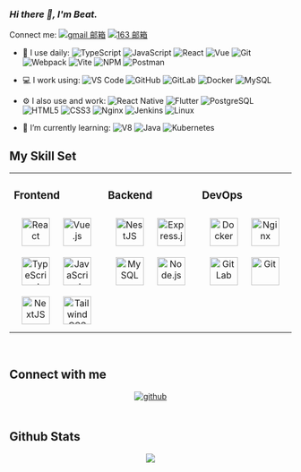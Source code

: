 ### _Hi there 👋, I'm Beat._

<!--
**wwpeng520/wwpeng520** is a ✨ _special_ ✨ repository because its `README.md` (this file) appears on your GitHub profile.

Here are some ideas to get you started:

- 🔭 I’m currently working on ...
- 🌱 I’m currently learning ...
- 👯 I’m looking to collaborate on ...
- 🤔 I’m looking for help with ...
- 💬 Ask me about ...
- 📫 How to reach me: ...
- 😄 Pronouns: ...
- ⚡ Fun fact: ...
-->

Connect me: 
[![gmail 邮箱](https://img.shields.io/badge/Gmail-D14836?logo=gmail&logoColor=white)](mailto:wwpeng520@gmail.com)
[![163 邮箱](https://img.shields.io/badge/-163%20Mail-FC1F1F?style=plastic&link=mailto:wwpeng520@163.com)](mailto:wwpeng520@163.com) 

- 🚀 I use daily: 
![TypeScript](https://img.shields.io/badge/TypeScript-F0F0F0?logo=TypeScript)
![JavaScript](https://img.shields.io/badge/JavaScript-000000?logo=JavaScript&logoColor=FFCA28)
![React](https://img.shields.io/badge/React.js-35495E?logo=React)
![Vue](https://img.shields.io/badge/Vue.js-35495E?logo=vue.js&logoColor=4FC08D)
![Git](https://img.shields.io/badge/-Git-000000?logo=git&logoColor=FF7043)
![Webpack](https://img.shields.io/badge/-webpack-2B3A42?logo=webpack&logoColor=75AFCC)
![Vite](https://img.shields.io/badge/vite-3DDC84?logo=Vite)
![NPM](https://img.shields.io/badge/-NPM-2875E3?logo=npm&logoColor=029137)
![Postman](https://img.shields.io/badge/-Postman-7A1FA2?logo=postman&logoColor=FC8019)

- 💻 I work using: 
![VS Code](https://img.shields.io/badge/-VS%20Code-007ACC?style=plastic&logo=visual-studio-code)
![GitHub](https://img.shields.io/badge/-GitHub-181717?style=plastic&logo=github)
![GitLab](https://img.shields.io/badge/-GitLab-FCA121?style=plastic&logo=gitlab)
![Docker](https://img.shields.io/badge/docker-20232A?logo=docker&logoColor=61DAFB)
![MySQL](https://img.shields.io/badge/-MySQL-7A1FA2?style=plastic&logo=mysql&logoColor=white)

- ⚙️ I also use and work: 
![React Native](https://img.shields.io/badge/React_Native-20232A?logo=react&logoColor=61DAFB)
![Flutter](https://img.shields.io/badge/Flutter-20232A?logo=Flutter&logoColor=61DAFB)
![PostgreSQL](https://img.shields.io/badge/-PostgreSQL-336791?style=plastic&logo=postgresql&logoColor=white)
![HTML5](https://img.shields.io/badge/-HTML5-E34F26?style=plastic&logo=html5&logoColor=white)
![CSS3](https://img.shields.io/badge/-CSS3-1572B6?style=plastic&logo=css3) 
![Nginx](https://img.shields.io/badge/-Nginx-F6C915?logo=nginx&logoColor=029137)
![Jenkins](https://img.shields.io/badge/-Jenkins-F6C915?logo=jenkins&logoColor=F16061) 
![Linux](https://img.shields.io/badge/-Linux-F16061?logo=linux&logoColor=000) 

- 🌱 I’m currently learning:
![V8](https://img.shields.io/badge/-V8-3DDC84?logo=v8&logoColor=4788F4)
![Java](https://img.shields.io/badge/-Java-02569B?logo=Java) 
![Kubernetes](https://img.shields.io/badge/-Kubernetes-F5F5F5?logo=Kubernetes&logoColor=316CE6) 


## My Skill Set  
<table><tr><td valign="top" width="33%">



### Frontend  
<div align="center">  
<a href="https://reactjs.org/" target="_blank"><img style="margin: 10px" src="https://profilinator.rishav.dev/skills-assets/react-original-wordmark.svg" alt="React" height="50" /></a>  
<a href="https://vuejs.org/" target="_blank"><img style="margin: 10px" src="https://profilinator.rishav.dev/skills-assets/vuejs-original-wordmark.svg" alt="Vue.js" height="50" /></a>  
<a href="https://www.typescriptlang.org/" target="_blank"><img style="margin: 10px" src="https://profilinator.rishav.dev/skills-assets/typescript-original.svg" alt="TypeScript" height="50" /></a>  
<a href="https://www.javascript.com/" target="_blank"><img style="margin: 10px" src="https://profilinator.rishav.dev/skills-assets/javascript-original.svg" alt="JavaScript" height="50" /></a>  
<a href="https://nextjs.org/" target="_blank"><img style="margin: 10px" src="https://profilinator.rishav.dev/skills-assets/nextjs.png" alt="NextJS" height="50" /></a>  
<a href="https://www.tailwindcss.com/" target="_blank"><img style="margin: 10px" src="https://profilinator.rishav.dev/skills-assets/tailwindcss.svg" alt="Tailwind CSS" height="50" /></a>  
</div>

</td><td valign="top" width="33%">



### Backend  
<div align="center">  
<a href="https://nestjs.com/" target="_blank"><img style="margin: 10px" src="https://profilinator.rishav.dev/skills-assets/nestjs.svg" alt="NestJS" height="50" /></a>  
<a href="https://expressjs.com/" target="_blank"><img style="margin: 10px" src="https://profilinator.rishav.dev/skills-assets/express-original-wordmark.svg" alt="Express.js" height="50" /></a>  
<a href="https://www.mysql.com/" target="_blank"><img style="margin: 10px" src="https://profilinator.rishav.dev/skills-assets/mysql-original-wordmark.svg" alt="MySQL" height="50" /></a>  
<a href="https://nodejs.org/" target="_blank"><img style="margin: 10px" src="https://profilinator.rishav.dev/skills-assets/nodejs-original-wordmark.svg" alt="Node.js" height="50" /></a>  
</div>

</td><td valign="top" width="33%">



### DevOps  
<div align="center">  
<a href="https://www.docker.com/" target="_blank"><img style="margin: 10px" src="https://profilinator.rishav.dev/skills-assets/docker-original-wordmark.svg" alt="Docker" height="50" /></a>  
<a href="https://www.nginx.com/" target="_blank"><img style="margin: 10px" src="https://profilinator.rishav.dev/skills-assets/nginx-original.svg" alt="Nginx" height="50" /></a>  
<a href="https://about.gitlab.com/" target="_blank"><img style="margin: 10px" src="https://profilinator.rishav.dev/skills-assets/gitlab.svg" alt="GitLab" height="50" /></a>  
<a href="https://github.com/" target="_blank"><img style="margin: 10px" src="https://profilinator.rishav.dev/skills-assets/git-scm-icon.svg" alt="Git" height="50" /></a>  
</div>

</td></tr></table>  

<br/>  


## Connect with me  
<div align="center">
<a href="https://github.com/wwpeng520" target="_blank">
<img src=https://img.shields.io/badge/github-%2324292e.svg?&style=for-the-badge&logo=github&logoColor=white alt=github style="margin-bottom: 5px;" />
</a>  
</div>  
  
<br/>  


## Github Stats  
<div align="center"><img src="https://github-readme-stats.vercel.app/api?username=wwpeng520&show_icons=true&count_private=true&hide_border=true" align="center" /></div>  

<br/>  
